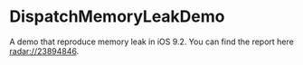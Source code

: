 # DispatchMemoryLeakDemo

A demo that reproduce memory leak in iOS 9.2. You can find the report here [radar://23894846](http://openradar.appspot.com/radar?id=5013034456055808).
